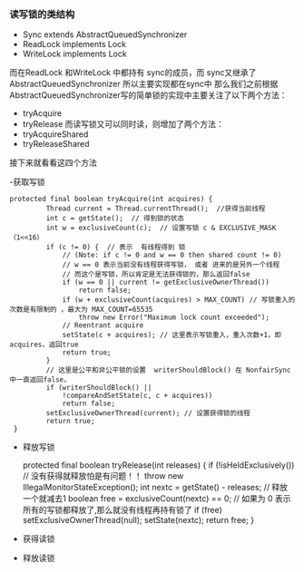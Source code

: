 
### 读写锁的类结构
- Sync extends AbstractQueuedSynchronizer
- ReadLock implements Lock
- WriteLock implements Lock

而在ReadLock 和WriteLock 中都持有 sync的成员，而 sync又继承了 AbstractQueuedSynchronizer 所以主要实现都在sync中
那么我们之前根据 AbstractQueuedSynchronizer写的简单锁的实现中主要关注了以下两个方法：
- tryAcquire
- tryRelease
而读写锁又可以同时读，则增加了两个方法：
- tryAcquireShared
- tryReleaseShared

接下来就看看这四个方法

-获取写锁

    protected final boolean tryAcquire(int acquires) {
             Thread current = Thread.currentThread();  //获得当前线程
             int c = getState();  // 得到锁的状态
             int w = exclusiveCount(c);  // 设置写锁 c & EXCLUSIVE_MASK（1<<16）
             if (c != 0) {  // 表示  有线程得到 锁
                 // (Note: if c != 0 and w == 0 then shared count != 0)
                 // w == 0 表示当前没有线程获得写锁， 或者 进来的是另外一个线程
                 // 而这个是写锁，所以肯定是无法获得锁的，那么返回false
                 if (w == 0 || current != getExclusiveOwnerThread())  
                     return false;  
                 if (w + exclusiveCount(acquires) > MAX_COUNT) // 写锁重入的次数是有限制的 ，最大为 MAX_COUNT=65535
                     throw new Error("Maximum lock count exceeded");
                 // Reentrant acquire
                 setState(c + acquires); // 这里表示写锁重入，重入次数+1，即acquires，返回true
                 return true;
             }
             // 这里是公平和非公平锁的设置  writerShouldBlock() 在 NonfairSync中一直返回false，
             if (writerShouldBlock() ||
                 !compareAndSetState(c, c + acquires))
                 return false;
             setExclusiveOwnerThread(current); // 设置获得锁的线程
             return true;
     }

- 释放写锁

    protected final boolean tryRelease(int releases) {
        if (!isHeldExclusively())   // 没有获得就释放怕是有问题！！
            throw new IllegalMonitorStateException();
        int nextc = getState() - releases;  // 释放一个就减去1
        boolean free = exclusiveCount(nextc) == 0;  // 如果为 0 表示所有的写锁都释放了,那么就没有线程再持有锁了
        if (free)
            setExclusiveOwnerThread(null);
        setState(nextc);
        return free;
    }

- 获得读锁




- 释放读锁